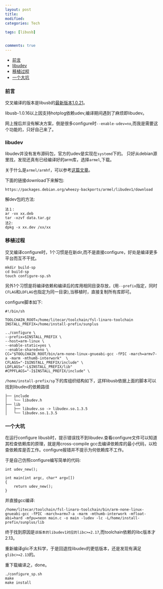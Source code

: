 ```yaml
---
layout: post
title:
modified:
categories: Tech
 
tags: [libusb]

  
comments: true
---
```

<!-- TOC -->

- [前言](#前言)
- [libudev](#libudev)
- [移植过程](#移植过程)
- [一个大坑](#一个大坑)

<!-- /TOC -->

### 前言

交叉编译的版本是libusb的[最新版本1.0.21](https://sourceforge.net/projects/libusb/files/)。

libusb-1.0.16以上因支持hotplog依赖udev,编译期间遇到了麻烦即libudev。

网上搜后并没有解决方案，倒是很多configure时`--enable-udev=no`,而我是需要这个功能的，只好自己来了。

### libudev

libudev并没有发布源码包，官方的udev是实现在`systemd`下的。
只好从debian源里找，发现还真有已经编译好的arm库，选择`armel`,下载。

关于什么是`armel/armhf`，可以参考[这篇文章](http://www.veryarm.com/872.html)。

下面的链接download下来解包:
```
https://packages.debian.org/wheezy-backports/armel/libudev1/download
```

解dev包的方法:
```
法１:
ar -vx xx.deb 
tar -xzvf data.tar.gz  
法2:
dpkg -x xx.dev /xx/xx
```

### 移植过程

交叉编译configure时，1个习惯是在新dir,而不是直接configure，好处是编译更多平台而互不干扰。
```
mkdir build-sp
cd build-sp
touch configure-sp.sh
```

另外1个习惯是将编译依赖和编译后的库用相同目录存放，(用`--prefix`指定，同时`CFLAG`和`LDFLAG`也指定为同一目录),当移植时，直接复制所有库即可。

configure脚本如下:
```
#!/bin/sh

TOOLCHAIN_ROOT=/home/litecar/toolchain/fsl-linaro-toolchain
INSTALL_PREFIX=/home/install-prefix/sunplus

../configure \
--prefix=$INSTALL_PREFIX \
--host=arm-linux \
--enable-static=yes \
--enable-shared=no \
CC="$TOOLCHAIN_ROOT/bin/arm-none-linux-gnueabi-gcc -fPIC -march=armv7-a -marm -mthumb-interwork"  \
CFLAGS="-I$INSTALL_PREFIX/include" \
LDFLAGS="-L$INSTALL_PREFIX/lib" 
#CPPFLAGS="-I$INSTALL_PREFIX/include" \
```

`/home/install-prefix/sp`下的库组织结构如下，这样libusb依据上面的脚本可以找到libudev的依赖路径

```
├── include
│   └── libudev.h
├── lib
│   ├── libudev.so -> libudev.so.1.3.5
│   └── libudev.so.1.3.5
```
### 一个大坑

在运行configure libusb时，提示错误找不到libudev.查看configure文件可以知道其检查依赖库的原理，就是用cross-compile gcc去编译依赖库的最小代码，以检查依赖库是否工作。configure报错并不提示为何依赖库不工作。　

于是自己仿照configure编写简单的代码:
```
int udev_new();

int main(int argc, char* argv[])
{
	return udev_new();
}

```
并直接gcc编译:
```
/home/litecar/toolchain/fsl-linaro-toolchain/bin/arm-none-linux-gnueabi-gcc -fPIC -march=armv7-a -marm -mthumb-interwork -mfloat-abi=hard -mfpu=neon main.c -o main -ludev -lc -L/home/install-prefix/sunplus/lib

```
终于找到原因是`该版本的libudev1对应的libc>=2.17`,而toolchain依赖的libc版本才2.13。

重新编译glic不太科学，于是回退找libudev的更低版本，还是发现有满足`glibc>=2.13`的。

重下载编译之，done。
```
./configure_sp.sh
make
make install
```
